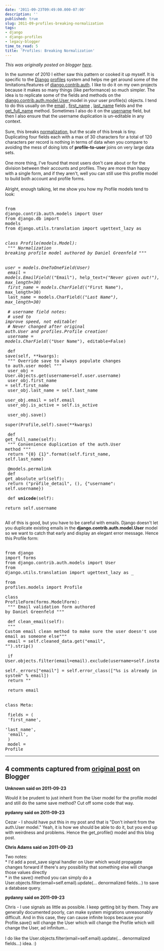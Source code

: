 ```yaml
---
date: '2011-09-23T09:49:00.000-07:00'
description: ''
published: true
slug: 2011-09-profiles-breaking-normalization
tags:
- django
- django-profiles
- legacy-blogger
time_to_read: 5
title: 'Profiles: Breaking Normalization'
---
```


*This was originally posted on blogger [here](https://pydanny.blogspot.com/2011/09/profiles-breaking-normalization.html)*.

In the summer of 2010 I either saw this pattern or cooked it up myself. It is specific to the <a href="http://djangoproject.com/">Django</a> <a href="https://docs.djangoproject.com/en/dev/topics/auth/#storing-additional-information-about-users">profiles</a> system and helps me get around some of the limitations/features of <a href="https://docs.djangoproject.com/en/1.3/topics/auth/">django.contrib.auth</a>. I like to do it on my own projects because it makes so many things (like performance) so much simpler. The idea is to replicate some of the fields and methods on the<a href="https://docs.djangoproject.com/en/1.3/topics/auth/#users">     django.contrib.auth.model.User    </a> model in your user profile(s) objects. I tend to do this usually on the     <a href="https://docs.djangoproject.com/en/1.3/topics/auth/#django.contrib.auth.models.User.email">email</a>    ,     <a href="https://docs.djangoproject.com/en/1.3/topics/auth/#django.contrib.auth.models.User.first_name">first_name</a>    ,     <a href="https://docs.djangoproject.com/en/1.3/topics/auth/#django.contrib.auth.models.User.last_name">last_name</a>     fields and the     <a href="https://docs.djangoproject.com/en/1.3/topics/auth/#django.contrib.auth.models.User.get_full_name">get_full_name</a>     method. Sometimes I also do it on the <a href="https://docs.djangoproject.com/en/1.3/topics/auth/#django.contrib.auth.models.User.username">username</a> field, but then I also ensure that the username duplication is un-editable in any context.<br /><br />Sure, this breaks <a href="http://pydanny.blogspot.com/2011/07/normalization-noitazilamron.html">normalization</a>, but the scale of this break is tiny. Duplicating four fields each with a max of 30 characters for a total of 120 characters per record is nothing in terms of data when you compare to avoiding the mess of doing lots of <b>profile-to-user</b> joins on very large data sets.<br /><br />One more thing, I've found that most users don't care about or for the division between their accounts and profiles. They are more than happy with a single form, and if they aren't, well you can still use this profile model to build both account and profile forms.<br /><br />Alright, enough talking, let me show you how my Profile models tend to look:<br /><br /><pre class="prettyprint lang-py">from django.contrib.auth.models import User<br />from django.db import models<br />from django.utils.translation import ugettext_lazy as _<br /><br />class Profile(models.Model):<br />    """ Normalization breaking profile model authored by Daniel Greenfeld """<br />    <br />    user = models.OneToOneField(User)<br />    email = models.EmailField(_("Email"), help_text=_("Never given out!"), max_length=30)<br />    first_name = models.CharField(_("First Name"), max_length=30)<br />    last_name = models.CharField(_("Last Name"), max_length=30)<br /><br />    # username field notes:<br />    #     used to improve speed, not editable! <br />    #     Never changed after original auth.User and profiles.Profile creation!<br />    username = models.CharField(_("User Name"), editable=False) <br /><br />    def save(self, **kwargs):<br />        """ Override save to always populate changes to auth.user model """<br />        user_obj = User.objects.get(username=self.user.username)        <br />        user_obj.first_name = self.first_name<br />        user_obj.last_name = self.last_name<br />        user_obj.email = self.email<br />        user_obj.is_active = self.is_active        <br />        user_obj.save()<br />        super(Profile,self).save(**kwargs)<br /><br />    def get_full_name(self):<br />        """ Convenience duplication of the auth.User method """<br />        return "{0} {1}".format(self.first_name, self.last_name)<br /><br />    @models.permalink<br />    def get_absolute_url(self):<br />        return ("profile_detail", (), {"username": self.username})<br /><br />    def __unicode__(self):<br />        return self.username<br /></pre><br />All of this is good, but you have to be careful with emails. Django doesn't let you duplicate existing emails in the <b>django.contrib.auth.model.User</b> model so we want to catch that early and display an elegant error message. Hence this Profile form:<br /><br /><pre class="prettyprint lang-py">from django import forms<br />from django.contrib.auth.models import User<br />from django.utils.translation import ugettext_lazy as _<br /><br />from profiles.models import Profile<br /><br />class ProfileForm(forms.ModelForm):<br />    """ Email validation form authored by Daniel Greenfeld """<br />        <br />    def clean_email(self):<br />        """ Custom email clean method to make sure the user doesn't use the same email as someone else"""<br />        email = self.cleaned_data.get("email", "").strip()<br /><br />        if User.objects.filter(email=email).exclude(username=self.instance.user.username):<br />            self._errors["email"] = self.error_class(["%s is already in use in the system" % email])<br />            return ""            <br /><br />        return email<br /><br />    class Meta:<br />        <br />        fields = (<br />                    'first_name',<br />                    'last_name',<br />                    'email',<br />                    )<br />        model = Profile<br /></pre>

---

## 4 comments captured from [original post](https://pydanny.blogspot.com/2011/09/profiles-breaking-normalization.html) on Blogger

**Unknown said on 2011-09-23**

Would it be prudent to just inherit from the User model for the profile model and still do the same save method? Cut off some code that way.

**pydanny said on 2011-09-23**

Cezar - I should have put this in my post and that is &quot;Don't inherit from the auth.User model.&quot; Yeah, it is how we should be able to do it, but you end up with weirdness and problems. Hence the get_profile() model and this blog post.

**Chris Adams said on 2011-09-23**

Two notes: <br />* I'd add a post_save signal handler on User which would propagate changes forward if there's any possibility that something else will change those values directly<br />* in the save() method you can simply do a User.objects.filter(email=self.email).update(… denormalized fields…) to save a database query.

**pydanny said on 2011-09-23**

Chris - I use signals as little as possible. I keep getting bit by them. They are generally documented poorly, can make system migrations unreasonably difficult. And in this case, they can cause infinite loops because your Profile.save() will change the User which will change the Profile which will change the User, ad infinitum...<br /><br />I do like the User.objects.filter(email=self.email).update(… denormalized fields…) idea. :)

